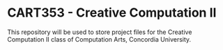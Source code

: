 # CART353 - Creative Computation II

This repository will be used to store project files for the Creative Computation II class of Computation Arts, Concordia University.
